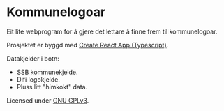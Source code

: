 # Kommunelogoar

Eit lite webprogram for å gjere det lettare å finne frem til kommunelogoar.

Prosjektet er byggd med [Create React App (Typescript)](https://github.com/wmonk/create-react-app-typescript).

Datakjelder i botn:

- SSB kommunekjelde.
- Difi logokjelde.
- Pluss litt "himkokt" data.

Licensed under [GNU GPLv3](https://choosealicense.com/licenses/gpl-3.0/).
